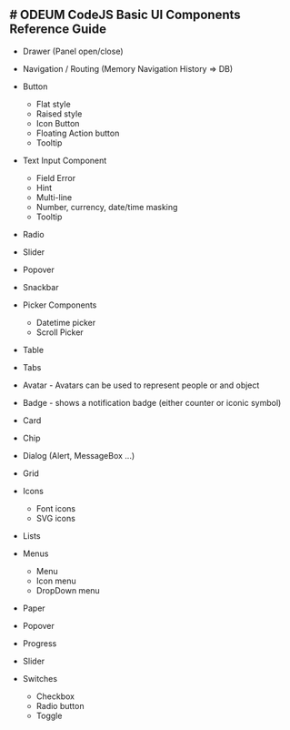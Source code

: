 ## # ODEUM CodeJS Basic UI Components Reference Guide

* Drawer (Panel open/close)
* Navigation / Routing (Memory Navigation History => DB)
* Button
  *  Flat style
  *  Raised style
  *  Icon Button
  *  Floating Action button
  *  Tooltip

* Text Input Component
  *  Field Error
  *  Hint
  *  Multi-line
  *  Number, currency, date/time masking
  *  Tooltip

* Radio
* Slider
* Popover
* Snackbar

* Picker Components
  *  Datetime picker
  *  Scroll Picker

* Table
* Tabs
* Avatar - Avatars can be used to represent people or and object
* Badge - shows a notification badge (either counter or iconic symbol)
* Card
* Chip
* Dialog (Alert, MessageBox ...)
* Grid

* Icons
  *  Font icons
  *  SVG icons

* Lists

* Menus
  *  Menu
  *  Icon menu
  *  DropDown menu

* Paper
* Popover
* Progress
* Slider
* Switches
  *  Checkbox
  *  Radio button
  *  Toggle

